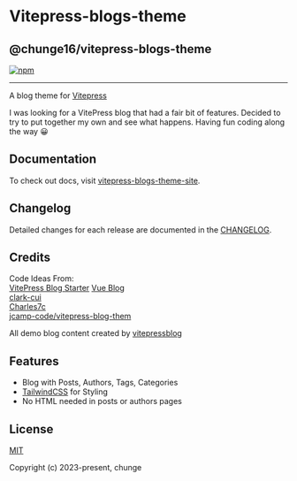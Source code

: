 # Vitepress-blogs-theme

## @chunge16/vitepress-blogs-theme

[![npm](https://img.shields.io/npm/v/@chunge16/vitepress-blogs-theme)](https://www.npmjs.com/package/@chunge16/vitepress-blogs-theme)

---

A blog theme for [Vitepress](https://github.com/chunge16/vitepress-blogs-theme)

I was looking for a VitePress blog that had a fair bit of features. Decided to try to put together my own and see what happens. Having fun coding along the way 😀


## Documentation

To check out docs, visit [vitepress-blogs-theme-site](https://chunge16.github.io/vitepress-blogs-theme/).

## Changelog

Detailed changes for each release are documented in the [CHANGELOG](https://github.com/chunge16/vitepress-blogs-theme/blob/main/CHANGELOG.md).


## Credits

Code Ideas From: \
[VitePress Blog Starter](https://github.com/sfxcode/vitepress-blog-starter)
[Vue Blog](https://github.com/vuejs/blog) \
[clark-cui](https://github.com/clark-cui/vitepress-blog-zaun/) \
[Charles7c](https://github.com/Charles7c/charles7c.github.io/) \
[jcamp-code/vitepress-blog-them](https://github.com/jcamp-code/vitepress-blog-theme)

All demo blog content created by [vitepressblog](https://vitepressblog.dev)

## Features

- Blog with Posts, Authors, Tags, Categories
- [TailwindCSS](https://tailwindcss.com) for Styling
- No HTML needed in posts or authors pages


## License

[MIT](https://github.com/chunge16/vitepress-blogs-theme/blob/main/LICENSE)

Copyright (c) 2023-present, chunge
